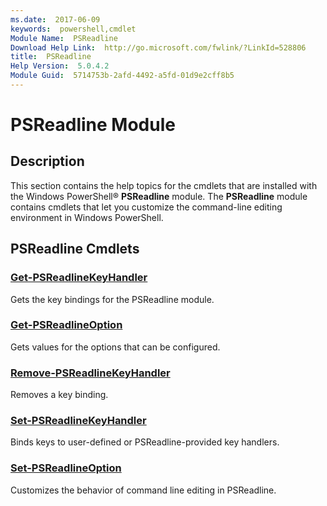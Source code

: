 ```yaml
---
ms.date:  2017-06-09
keywords:  powershell,cmdlet
Module Name:  PSReadline
Download Help Link:  http://go.microsoft.com/fwlink/?LinkId=528806
title:  PSReadline
Help Version:  5.0.4.2
Module Guid:  5714753b-2afd-4492-a5fd-01d9e2cff8b5
---
```


# PSReadline Module
## Description
This section contains the help topics for the cmdlets that are installed with the Windows PowerShell® **PSReadline** module. The **PSReadline** module contains cmdlets that let you customize the command-line editing environment in Windows PowerShell.

## PSReadline Cmdlets
### [Get-PSReadlineKeyHandler](Get-PSReadlineKeyHandler.md)
Gets the key bindings for the PSReadline module.


### [Get-PSReadlineOption](Get-PSReadlineOption.md)
Gets values for the options that can be configured.


### [Remove-PSReadlineKeyHandler](Remove-PSReadlineKeyHandler.md)
Removes a key binding.


### [Set-PSReadlineKeyHandler](Set-PSReadlineKeyHandler.md)
Binds keys to user-defined or PSReadline-provided key handlers.


### [Set-PSReadlineOption](Set-PSReadlineOption.md)
Customizes the behavior of command line editing in PSReadline.

